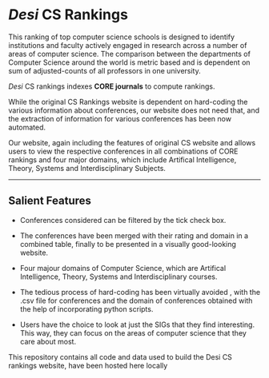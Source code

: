 # *Desi* CS Rankings

This ranking of top computer science schools is designed to identify institutions and faculty actively engaged in research across a number of areas of computer science. The comparison between the departments of Computer Science around the world is metric based and is dependent on sum of adjusted-counts of all professors in one university.

*Desi* CS rankings indexes **CORE journals** to compute rankings.

While the original CS Rankings website is dependent on hard-coding the various information about conferences, our website does not need that, and the extraction of information for various conferences has been now automated.

Our website, again including the features of original CS website and allows users to view the respective conferences in all combinations of CORE rankings and four major domains, which include Artifical Intelligence, Theory, Systems and Interdisciplinary Subjects.

---

## Salient Features

- Conferences considered can be filtered by the tick check box.

- The conferences have been merged with their rating and domain in a combined table, finally to be presented in a visually good-looking website.

- Four majour domains of Computer Science, which are Artifical Intelligence, Theory, Systems and Interdisciplinary courses.

- The tedious process of hard-coding has been virtually avoided , with the .csv file for conferences and the domain of conferences obtained with the help of incorporating python scripts.

- Users have the choice to look at just the SIGs that they find interesting. This way, they can focus on the areas of computer science that they care about most.

This repository contains all code and data used to build the Desi CS rankings website, have been hosted here locally
